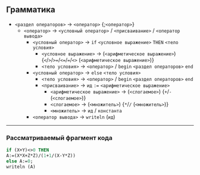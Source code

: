 ## Грамматика

- `<раздел операторов>` -> `<оператор>` {;`<оператор>`}
  - `<оператор>` -> `<условный оператор>` / `<присваивание>` / `<оператор вывода>`
    - `<условный оператор>` -> `if` `<условное выражение>` `THEN` `<тело условия>`
      - `<условное выражение>` -> (`<арифметическое выражение>`) {`<`/`>`/`>=`/`<=`/`=`/`<>` (`<арифметическое выражение>`)}
      - `<тело условия>` -> `<оператор>` / `begin` `<раздел операторов>` `end`
    - `<условный оператор>` -> `else` `<тело условия>`
      - `<тело условия>` -> `<оператор>` / `begin` `<раздел операторов>` `end`
      - `<присваивание>` -> `ид` `:=` `<арифметическое выражение>`
        - `<арифметическое выражение>` -> (`<слогаемое>`) {`+`/`-` (`<слогаемое>`)}
        - `<слогаемое>` -> (`<множитель>`) {`*`/`/` (`<множитель>`)}
        - `<множитель>` -> `ид` / `константа`
    - `<оператор вывода>` -> `writeln` (`ид`)

---
### Рассматриваемый фрагмент кода
```pascal
if (X+Y)<>0 THEN
A:=(X*X+Z*Z)/(1+1/(X-Y*Z))
else A:=0;
writeln (A)
```